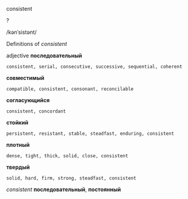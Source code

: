consistent

?

/kənˈsistənt/

Definitions of _consistent_

adjective
**последовательный**

    consistent, serial, consecutive, successive, sequential, coherent
**совместимый**

    compatible, consistent, consonant, reconcilable
**согласующийся**

    consistent, concordant
**стойкий**

    persistent, resistant, stable, steadfast, enduring, consistent
**плотный**

    dense, tight, thick, solid, close, consistent
**твердый**

    solid, hard, firm, strong, steadfast, consistent

_consistent_
**последовательный**, **постоянный**